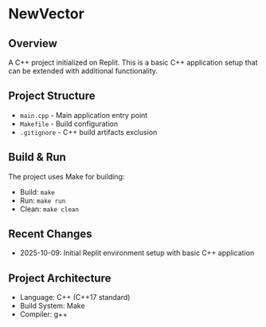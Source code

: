 # NewVector

## Overview
A C++ project initialized on Replit. This is a basic C++ application setup that can be extended with additional functionality.

## Project Structure
- `main.cpp` - Main application entry point
- `Makefile` - Build configuration
- `.gitignore` - C++ build artifacts exclusion

## Build & Run
The project uses Make for building:
- Build: `make`
- Run: `make run`
- Clean: `make clean`

## Recent Changes
- 2025-10-09: Initial Replit environment setup with basic C++ application

## Project Architecture
- Language: C++ (C++17 standard)
- Build System: Make
- Compiler: g++
